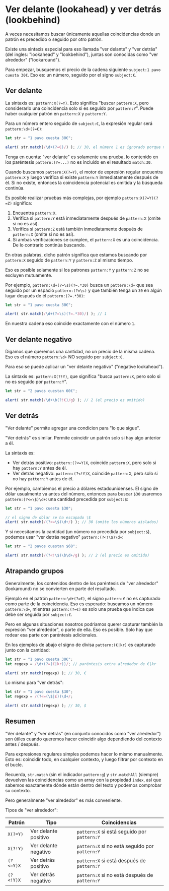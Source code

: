 # Ver delante (lookahead) y ver detrás (lookbehind)

A veces necesitamos buscar únicamente aquellas coincidencias donde un patrón es precedido o seguido por otro patrón.

Existe una sintaxis especial para eso llamada "ver delante" y "ver detrás" (del ingles: "lookahead" y "lookbehind"), juntas son conocidas como "ver alrededor" ("lookaround"). 

Para empezar, busquemos el precio de la cadena siguiente `subject:1 pavo cuesta 30€`. Eso es: un número, seguido por el signo `subject:€`.

## Ver delante

La sintaxis es: `pattern:X(?=Y)`. Esto significa "buscar `pattern:X`, pero considerarlo una coincidencia solo si es seguido por `pattern:Y`". Puede haber cualquier patrón en `pattern:X` y `pattern:Y`.

Para un número entero seguido de `subject:€`, la expresión regular será `pattern:\d+(?=€)`:

```js run
let str = "1 pavo cuesta 30€";

alert( str.match(/\d+(?=€)/) ); // 30, el número 1 es ignorado porque no está seguido de €
```

Tenga en cuenta: "ver delante" es solamente una prueba, lo contenido en los paréntesis `pattern:(?=...)` no es incluido en el resultado `match:30`.

Cuando buscamos `pattern:X(?=Y)`, el motor de expresión regular encuentra `pattern:X` y luego verifica si existe `pattern:Y` inmediatamente después de él. Si no existe, entonces la coincidencia potencial es omitida y la búsqueda continúa.    

Es posible realizar pruebas más complejas, por ejemplo `pattern:X(?=Y)(?=Z)` significa:

1. Encuentra `pattern:X`.
2. Verifica si `pattern:Y` está inmediatamente después de `pattern:X` (omite si no es así).
3. Verifica si `pattern:Z` está también inmediatamente después de `pattern:X` (omite si no es así).
4. Si ambas verificaciones se cumplen, el `pattern:X` es una coincidencia. De lo contrario continúa buscando.

En otras palabras, dicho patrón significa que estamos buscando por `pattern:X` seguido de `pattern:Y` y `pattern:Z` al mismo tiempo. 

Eso es posible solamente si los patrones `pattern:Y` y `pattern:Z` no se excluyen mutuamente.

Por ejemplo, `pattern:\d+(?=\s)(?=.*30)` busca un `pattern:\d+` que sea seguido por un espacio `pattern:(?=\s)` y que también tenga un `30` en algún lugar después de él `pattern:(?=.*30)`:

```js run
let str = "1 pavo cuesta 30€";

alert( str.match(/\d+(?=\s)(?=.*30)/) ); // 1
```

En nuestra cadena eso coincide exactamente con el número `1`.

## Ver delante negativo

Digamos que queremos una cantidad, no un precio de la misma cadena. Eso es el número `pattern:\d+` NO seguido por `subject:€`.

Para eso se puede aplicar un "ver delante negativo" ("negative lookahead").

La sintaxis es: `pattern:X(?!Y)`, que significa "busca `pattern:X`, pero solo si no es seguido por `pattern:Y`".

```js run
let str = "2 pavos cuestan 60€";

alert( str.match(/\d+\b(?!€)/g) ); // 2 (el precio es omitido)
```

## Ver detrás

"Ver delante" permite agregar una condicion para "lo que sigue".

"Ver detrás" es similar. Permite coincidir un patrón solo si hay algo anterior a él.

La sintaxis es:
- Ver detrás positivo: `pattern:(?<=Y)X`, coincide `pattern:X`, pero solo si hay `pattern:Y` antes de él.
- Ver detrás negativo: `pattern:(?<!Y)X`, coincide `pattern:X`, pero solo si no hay `pattern:Y` antes de él.

Por ejemplo, cambiemos el precio a dólares estadounidenses. El signo de dólar usualmente va antes del número, entonces para buscar `$30` usaremos `pattern:(?<=\$)\d+`: una cantidad precedida por `subject:$`: 

```js run
let str = "1 pavo cuesta $30";

// el signo de dólar se ha escapado \$
alert( str.match(/(?<=\$)\d+/) ); // 30 (omite los números aislados)
```

Y si necesitamos la cantidad (un número no precedida por `subject:$`), podemos usar "ver detrás negativo" `pattern:(?<!\$)\d+`: 

```js run
let str = "2 pavos cuestan $60";

alert( str.match(/(?<!\$)\b\d+/g) ); // 2 (el precio es omitido)
```

## Atrapando grupos

Generalmente, los contenidos dentro de los paréntesis de "ver alrededor" (lookaround) no se convierten en parte del resultado.

Ejemplo en el patrón `pattern:\d+(?=€)`, el signo `pattern:€`  no es capturado como parte de la coincidencia. Eso es esperado: buscamos un número `pattern:\d+`, mientras `pattern:(?=€)` es solo una prueba que indica que debe ser seguida por `subject:€`.

Pero en algunas situaciones nosotros podríamos querer capturar también la expresión "ver alrededor", o parte de ella. Eso es posible. Solo hay que rodear esa parte con paréntesis adicionales.

En los ejemplos de abajo el signo de divisa `pattern:(€|kr)` es capturado junto con la cantidad:  

```js run
let str = "1 pavo cuesta 30€";
let regexp = /\d+(?=(€|kr))/; // paréntesis extra alrededor de €|kr

alert( str.match(regexp) ); // 30, €
```

Lo mismo para "ver detrás":

```js run
let str = "1 pavo cuesta $30";
let regexp = /(?<=(\$|£))\d+/;

alert( str.match(regexp) ); // 30, $
```

## Resumen

"Ver delante" y "ver detrás" (en conjunto conocidos como "ver alrededor") son útiles cuando queremos hacer coincidir algo dependiendo del contexto antes / después.

Para expresiones regulares simples podemos hacer lo mismo manualmente. Esto es: coincidir todo, en cualquier contexto, y luego filtrar por contexto en el bucle.

Recuerda, `str.match` (sin el indicador `pattern:g`) y `str.matchAll` (siempre) devuelven las coincidencias como un array con la propiedad `index`, así que sabemos exactamente dónde están dentro del texto y podemos comprobar su contexto.

Pero generalmente "ver alrededor" es más conveniente.

Tipos de "ver alrededor":

| Patrón             | Tipo             | Coincidencias |
|--------------------|------------------|---------|
| `X(?=Y)`   | Ver delante positivo | `pattern:X` si está seguido por `pattern:Y` |
| `X(?!Y)`   | Ver delante negativo | `pattern:X` si no está seguido por `pattern:Y` |
| `(?<=Y)X` |  Ver detrás positivo | `pattern:X` si está después de `pattern:Y` |
| `(?<!Y)X` | Ver detrás negativo | `pattern:X` si no está después de `pattern:Y` |
